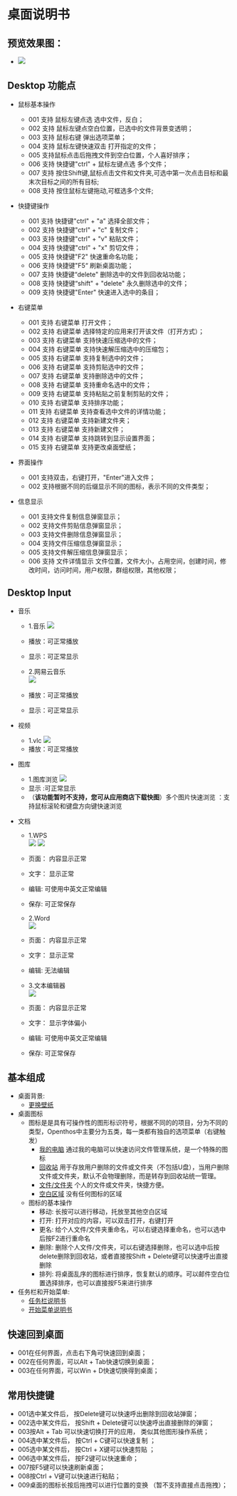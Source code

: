 # 桌面说明书

## 预览效果图：
- ![](pic/zhuomian/tmp_3263-Screenshot_2016-12-29-09-58-31-1261403727.png)

## Desktop 功能点

- 鼠标基本操作 
     - 001 支持 鼠标左键点选 选中文件，反白；
     - 002 支持 鼠标左键点空白位置，已选中的文件背景变透明；
     - 003 支持 鼠标右键 弹出选项菜单；
     - 004 支持 鼠标左键快速双击 打开指定的文件；
     - 005 支持鼠标点击后拖拽文件到空白位置，个人喜好排序；
     - 006 支持 快捷键"ctrl" + 鼠标左键点选 多个文件；   
     - 007 支持 按住Shift键,鼠标点击文件和文件夹,可选中第一次点击目标和最末次目标之间的所有目标;  
     - 008 支持 按住鼠标左键拖动,可框选多个文件;
     
- 快捷键操作
     - 001 支持 快捷键"ctrl" + "a" 选择全部文件；
     - 002 支持 快捷键"ctrl" + "c" 复制文件；
     - 003 支持 快捷键"ctrl" + "v" 粘贴文件；
     - 004 支持 快捷键"ctrl" + "x" 剪切文件；
     - 005 支持 快捷键"F2" 快速重命名功能；
     - 006 支持 快捷键"F5“ 刷新桌面功能；
     - 007 支持 快捷键“delete" 删除选中的文件到回收站功能；
     - 008 支持 快捷键“shift" + "delete" 永久删除选中的文件；	
     - 009 支持 快捷键"Enter" 快速进入选中的条目；
	 
- 右键菜单
     - 001 支持 右键菜单 打开文件；
     - 002 支持 右键菜单 选择特定的应用来打开该文件（打开方式）；
     - 003 支持 右键菜单 支持快速压缩选中的文件；
     - 004 支持 右键菜单 支持快速解压缩选中的压缩包；
     - 005 支持 右键菜单 支持复制选中的文件；
     - 006 支持 右键菜单 支持剪贴选中的文件；
     - 007 支持 右键菜单 支持删除选中的文件；
     - 008 支持 右键菜单 支持重命名选中的文件；
     - 009 支持 右键菜单 支持粘贴之前复制剪贴的文件；
     - 010 支持 右键菜单 支持排序功能；
     - 011 支持 右键菜单 支持查看选中文件的详情功能；
     - 012 支持 右键菜单 支持新建文件夹；
     - 013 支持 右键菜单 支持新建文件；  
     - 014 支持 右键菜单 支持跳转到显示设置界面；  
     -  015 支持 右键菜单 支持更改桌面壁纸；
	 
- 界面操作
     - 001 支持双击，右键打开，"Enter"进入文件；
     - 002 支持根据不同的后缀显示不同的图标，表示不同的文件类型；
	 
- 信息显示
     - 001 支持文件复制信息弹窗显示；
     - 002 支持文件剪贴信息弹窗显示；
     - 003 支持文件删除信息弹窗显示；
     - 004 支持文件压缩信息弹窗显示；
     - 005 支持文件解压缩信息弹窗显示；
     - 006 支持 文件详情显示 文件位置，文件大小，占用空间，创建时间，修改时间，访问时间，用户权限，群组权限，其他权限；
	 
## Desktop Input

- 音乐
    - 1.音乐
    ![](pic/zhuomian/桌面音乐.png)
     - 播放：可正常播放
     - 显示：可正常显示
  
    - 2.网易云音乐  
    ![](pic/zhuomian/桌面音乐1.png) 
     - 播放：可正常播放
     - 显示：可正常显示
  
- 视频
    - 1.vlc
    ![](pic/zhuomian/桌面视频.png)
     - 播放：可正常播放
  
- 图库
    - 1.图库浏览
    ![](pic/zhuomian/桌面图库.png)
     - 显示 :可正常显示
     - （**该功能暂时不支持，您可从应用商店下载快图**）多个图片快速浏览 ：支持鼠标滚轮和键盘方向键快速浏览
  
- 文档
    - 1.WPS  
    ![](pic/zhuomian/wps桌面.png)
    ![](pic/zhuomian/wps_save.png)
     - 页面： 内容显示正常
     - 文字： 显示正常
     - 编辑: 可使用中英文正常编辑
     - 保存: 可正常保存
  
    - 2.Word  
    ![](pic/zhuomian/Word.png)
     - 页面： 内容显示正常
     - 文字： 显示正常
     - 编辑: 无法编辑
      
    - 3.文本编辑器  
    ![](pic/zhuomian/textEditor.png)
     - 页面： 内容显示正常
     - 文字： 显示字体偏小
     - 编辑: 可使用中英文正常编辑
     - 保存: 可正常保存     
 
## 基本组成
- 桌面背景:
    - [更换壁纸](zhuomian/更换壁纸.md)
- 桌面图标
    - 图标是是具有可操作性的图形标识符号，根据不同的的项目，分为不同的类型，Openthos中主要分为五类，每一类都有独自的选项菜单（右键触发）
        - [我的电脑](zhuomian/我的电脑.md )   通过我的电脑可以快速访问文件管理系统，是一个特殊的图标
        - [回收站](zhuomian/回收站.md )    用于存放用户删除的文件或文件夹（不包括U盘），当用户删除文件或文件夹，默认不会物理删除，而是转存到回收站统一管理。
        - [文件/文件夹](zhuomian/文件文件夹.md)   个人的文件或文件夹，快捷方便。
        - [空白区域](zhuomian/空白区域.md)    没有任何图标的区域
    - 图标的基本操作
        - 移动: 长按可以进行移动，托放至其他空白区域
        - 打开: 打开对应的内容，可以双击打开，右键打开
        - 更名: 给个人文件/文件夹重命名，可以右键选择重命名，也可以选中后按F2进行重命名
        - 删除: 删除个人文件/文件夹，可以右键选择删除，也可以选中后按delete删除到回收站，或者直接按Shift + Delete键可以快速呼出直接删除
        - 排列: 将桌面乱序的图标进行排序，恢复默认的顺序。可以邮件空白位置选择排序，也可以直接按F5来进行排序  
- 任务栏和开始菜单:
    - [任务栏说明书](zhuomian/任务栏说明书.md)
    - [开始菜单说明书](zhuomian/开始菜单说明书.md)
    
    
## 快速回到桌面
- 001在任何界面，点击右下角可快速回到桌面；  
- 002在任何界面，可以Alt + Tab快速切换到桌面；
- 003在任何界面，可以Win + D快速切换得到桌面；

## 常用快捷键

- 001选中某文件后， 按Delete键可以快速呼出删除到回收站弹窗；
- 002选中某文件后， 按Shift + Delete键可以快速呼出直接删除的弹窗；
- 003按Alt + Tab 可以快速切换打开的应用， 类似其他图形操作系统；
- 004选中某文件后， 按Ctrl + C键可以快速复制 ；
- 005选中某文件后， 按Ctrl + X键可以快速剪贴 ；
- 006选中某文件后， 按F2键可以快速重命；
- 007按F5键可以快速刷新桌面；
- 008按Ctrl + V键可以快速进行粘贴；  
- 009桌面的图标长按后拖拽可以进行位置的变换 （暂不支持直接点击拖拽）；
  
